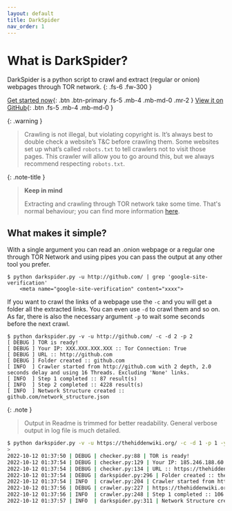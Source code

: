 ```yaml
---
layout: default
title: DarkSpider
nav_order: 1
---
```


# What is DarkSpider?

DarkSpider is a python script to crawl and extract (regular or onion) webpages through TOR network.
{: .fs-6 .fw-300 }

[Get started now](Getting-Started){: .btn .btn-primary .fs-5 .mb-4 .mb-md-0 .mr-2 } [View it on GitHub](https://github.com/PROxZIMA/DarkSpider/){: .btn .fs-5 .mb-4 .mb-md-0 }

{: .warning }
> Crawling is not illegal, but violating copyright is. It’s always best to double check a website’s T&C before crawling them. Some websites set up what’s called `robots.txt` to tell crawlers not to visit those pages. This crawler will allow you to go around this, but we always recommend respecting `robots.txt`.

{: .note-title }
> **Keep in mind**
>
> Extracting and crawling through TOR network take some time. That's normal behaviour; you can find more information [here](https://support.torproject.org/relay-operators/why-is-my-relay-slow/).

## What makes it simple?

With a single argument you can read an .onion webpage or a regular one through TOR Network and using pipes you can pass the output at any other tool you prefer.

```shell
$ python darkspider.py -u http://github.com/ | grep 'google-site-verification'
    <meta name="google-site-verification" content="xxxx">
```

If you want to crawl the links of a webpage use the `-c` and you will get a folder all the extracted links. You can even use `-d` to crawl them and so on. As far, there is also the necessary argument `-p` to wait some seconds before the next crawl.

```shell
$ python darkspider.py -v -u http://github.com/ -c -d 2 -p 2
[ DEBUG ] TOR is ready!
[ DEBUG ] Your IP: XXX.XXX.XXX.XXX :: Tor Connection: True
[ DEBUG ] URL :: http://github.com
[ DEBUG ] Folder created :: github.com
[ INFO  ] Crawler started from http://github.com with 2 depth, 2.0 seconds delay and using 16 Threads. Excluding 'None' links.
[ INFO  ] Step 1 completed :: 87 result(s)
[ INFO  ] Step 2 completed :: 4228 result(s)
[ INFO  ] Network Structure created :: github.com/network_structure.json
```

{: .note }
> Output in Readme is trimmed for better readability. General verbose output in log file is much detailed.
```sh
$ python darkspider.py -v -u https://thehiddenwiki.org/ -c -d 1 -p 1 -y 0 -t 32
>
2022-10-12 01:37:50 | DEBUG | checker.py:88 | TOR is ready!
2022-10-12 01:37:54 | DEBUG | checker.py:129 | Your IP: 185.246.188.60 :: Tor Connection: True
2022-10-12 01:37:54 | DEBUG | checker.py:134 | URL :: https://thehiddenwiki.org/
2022-10-12 01:37:54 | DEBUG | darkspider.py:296 | Folder created :: thehiddenwiki.org
2022-10-12 01:37:54 | INFO  | crawler.py:204 | Crawler started from https://thehiddenwiki.org with 1 depth, 1.0 second delay and using 32 Threads. Excluding 'None' links.
2022-10-12 01:37:56 | DEBUG | crawler.py:227 | https://thehiddenwiki.org :: 200
2022-10-12 01:37:56 | INFO  | crawler.py:248 | Step 1 completed :: 106 result(s)
2022-10-12 01:37:57 | INFO  | darkspider.py:311 | Network Structure created :: thehiddenwiki.org/network_structure.json
```
>

